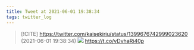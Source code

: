 ```yaml
---
title: Tweet at 2021-06-01 19:38:34
tags: twitter_log
---
```


> [!CITE] https://twitter.com/kaisekiriu/status/1399676742999023620 (2021-06-01 19:38:34)
> ![](https://twitter.com/kaisekiriu/status/1399676742999023620)
> https://t.co/vDvhaRi40p
